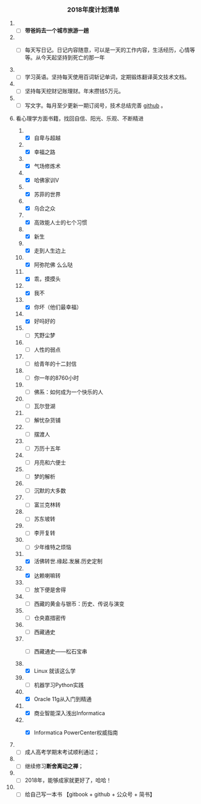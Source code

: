 ### &nbsp;&nbsp;&nbsp;&nbsp;&nbsp;&nbsp;&nbsp;&nbsp;&nbsp;&nbsp;&nbsp;&nbsp;&nbsp;&nbsp;&nbsp;&nbsp;&nbsp;&nbsp;&nbsp;&nbsp;&nbsp;&nbsp;&nbsp;&nbsp;&nbsp;&nbsp;&nbsp;&nbsp;&nbsp;&nbsp;&nbsp;&nbsp;&nbsp;&nbsp;&nbsp;&nbsp;&nbsp;&nbsp;&nbsp;&nbsp; 2018年度计划清单

1. - [ ] **带爸妈去一个城市旅游一趟**  

1. - [ ] 每天写日记。日记内容随意，可以是一天的工作内容，生活经历，心情等等。从今天起坚持到死亡的那一年


2. - [ ] 学习英语。坚持每天使用百词斩记单词，定期锻炼翻译英文技术文档。
3. - [ ] 坚持每天挖财记账理财。年末攒钱5万元。
4. - [ ] 写文字。每月至少更新一期订阅号，技术总结完善 [github](https://github.com/juzldream/diary) 。

5. 看心理学方面书籍，找回自信、阳光、乐观、不断精进

	1. - [x] 自卑与超越
	2. - [x] 幸福之路
	3. - [x] 气场修炼术
	4. - [x] 哈佛家训V
	5. - [x] 苏菲的世界
	6. - [x] 乌合之众
	7. - [x] 高效能人士的七个习惯
	8. - [x] 新生
	9. - [x] 走到人生边上
	10. - [x] 阿弥陀佛 么么哒
	11. - [x] 乖，摸摸头
	12. - [x] 我不
	13. - [x] 你坏（他们最幸福）
	17. - [x] 好吗好的
	18. - [ ] 艽野尘梦
	14. - [ ] 人性的弱点
	15. - [ ] 给青年的十二封信
	16. - [ ] 你一年的8760小时
	17. - [ ] 佛系：如何成为一个快乐的人
	18. - [ ] 瓦尔登湖
	19. - [ ] 解忧杂货铺
	20. - [ ] 摆渡人
	21. - [ ] 万历十五年
	22. - [ ] 月亮和六便士
	23. - [ ] 梦的解析
	24. - [ ] 沉默的大多数
	25. - [ ] 富兰克林转 
	26. - [ ] 苏东坡转
	27. - [ ] 李开复转
	28. - [ ] 少年维特之烦恼

	1. - [x] 活佛转世.缘起.发展.历史定制
	2. - [x] 达赖喇嘛转
	3. - [ ] 放下便是舍得
	4. - [ ] 西藏的黄金与银币：历史、传说与演变 
	5. - [ ] 仓央嘉措密传
	6. - [ ] 西藏通史
	7. - [ ] 西藏通史——松石宝串


	1. - [x] Linux 就该这么学
	2. - [ ] 机器学习Python实践
	3. - [x] Oracle 11g从入门到精通
	4. - [x] 商业智能深入浅出Informatica
	5. - [x] Informatica PowerCenter权威指南 
	
	
6. - [ ] 成人高考学期末考试顺利通过；
7. - [ ] 继续修习**断舍离动之禅**；
8. - [ ] 2018年，能够成家就更好了，哈哈！
9. - [ ] 给自己写一本书 【gitbook + github + 公众号 + 简书】
